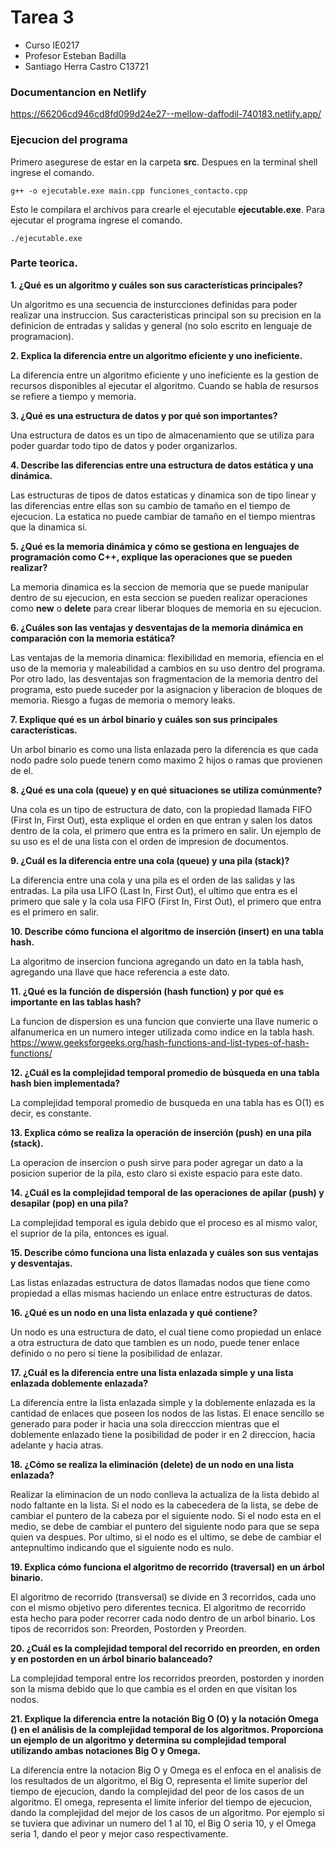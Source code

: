 # Tarea 3
-  Curso IE0217
- Profesor Esteban Badilla
- Santiago Herra Castro C13721

### Documentancion en Netlify
https://66206cd946cd8fd099d24e27--mellow-daffodil-740183.netlify.app/

### Ejecucion del programa 
Primero asegurese de estar en la carpeta **src**. Despues en la terminal shell ingrese el comando.
```
g++ -o ejecutable.exe main.cpp funciones_contacto.cpp
```
Esto le compilara el archivos para crearle el ejecutable **ejecutable.exe**. Para ejecutar el programa ingrese el comando.
```
./ejecutable.exe
```

### Parte teorica.

   **1. ¿Qué es un algoritmo y cuáles son sus características principales?**

   Un algoritmo es una secuencia de insturcciones definidas para poder realizar una instruccion. Sus caracteristicas principal son su precision en la definicion de entradas y salidas y general (no solo escrito en lenguaje de programacion).

   **2. Explica la diferencia entre un algoritmo eficiente y uno ineficiente.**

 La diferencia entre un algoritmo eficiente y uno ineficiente es la gestion de recursos disponibles al ejecutar el algoritmo. Cuando se habla de resursos se refiere a tiempo y memoria.

   **3. ¿Qué es una estructura de datos y por qué son importantes?**

   Una estructura de datos es un tipo de almacenamiento que se utiliza para poder guardar todo tipo de datos y poder organizarlos.

   **4. Describe las diferencias entre una estructura de datos estática y una dinámica.**

Las estructuras de tipos de datos estaticas y dinamica son de tipo linear y las diferencias entre ellas son su cambio de tamaño en el tiempo de ejecucion. La estatica no puede cambiar de tamaño en el tiempo mientras que la dinamica si.

   **5. ¿Qué es la memoria dinámica y cómo se gestiona en lenguajes de programación como C++, explique las operaciones que se pueden realizar?**

La memoria dinamica es la seccion de memoria que se puede manipular dentro de su ejecucion, en esta seccion se pueden realizar operaciones como **new** o **delete** para crear  liberar bloques de memoria en su ejecucion.

   **6. ¿Cuáles son las ventajas y desventajas de la memoria dinámica en comparación con la memoria estática?**

Las ventajas de la memoria dinamica: flexibilidad en memoria, efiencia en el uso de la memoria y maleabilidad a cambios en su uso dentro del programa. Por otro lado, las desventajas son fragmentacion de la memoria dentro del programa, esto puede suceder por la asignacion y liberacion de bloques de memoria. Riesgo a fugas de memoria o memory leaks.

   **7. Explique qué es un árbol binario y cuáles son sus principales características.**

Un arbol binario es como una lista enlazada pero la diferencia es que cada nodo padre solo puede tenern como maximo 2 hijos o ramas que provienen de el.

   **8. ¿Qué es una cola (queue) y en qué situaciones se utiliza comúnmente?**

   Una cola es un tipo de estructura de dato, con la propiedad llamada FIFO (First In, First Out), esta explique el orden en que entran y salen los datos dentro de la cola, el primero que entra es la primero en salir. Un ejemplo de su uso es el de una lista con el orden de impresion de documentos.

   **9. ¿Cuál es la diferencia entre una cola (queue) y una pila (stack)?**

La diferencia entre una cola y una pila es el orden de las salidas y las entradas. La pila usa LIFO (Last In, First Out), el ultimo que entra es el primero que sale y la cola usa FIFO (First In, First Out), el primero que entra es el primero en salir.

   **10. Describe cómo funciona el algoritmo de inserción (insert) en una tabla hash.**

La algoritmo de insercion funciona agregando un dato en la tabla hash, agregando una llave que hace referencia a este dato. 

   **11. ¿Qué es la función de dispersión (hash function) y por qué es importante en las tablas hash?**

La funcion de dispersion es una funcion que convierte una llave numeric o alfanumerica en un numero integer utilizada como indice en la tabla hash.
https://www.geeksforgeeks.org/hash-functions-and-list-types-of-hash-functions/

   **12. ¿Cuál es la complejidad temporal promedio de búsqueda en una tabla hash bien implementada?**

La complejidad temporal promedio de busqueda en una tabla has es O(1) es decir, es constante.

   **13. Explica cómo se realiza la operación de inserción (push) en una pila (stack).**

La operacion de insercion o push sirve para poder agregar un dato a la posicion superior de la pila, esto claro si existe espacio para este dato.

   **14. ¿Cuál es la complejidad temporal de las operaciones de apilar (push) y desapilar (pop) en una pila?**

La complejidad temporal es igula debido que el proceso es al mismo valor, el suprior de la pila, entonces es igual.

   **15. Describe cómo funciona una lista enlazada y cuáles son sus ventajas y desventajas.**

Las listas enlazadas estructura de datos llamadas nodos que tiene como propiedad a ellas mismas haciendo un enlace entre estructuras de datos.

   **16. ¿Qué es un nodo en una lista enlazada y qué contiene?**

Un nodo es una estructura de dato, el cual tiene como propiedad un enlace a otra estructura de dato que tambien es un nodo, puede tener enlace definido o no pero si tiene la posibilidad de enlazar.

   **17. ¿Cuál es la diferencia entre una lista enlazada simple y una lista enlazada doblemente enlazada?**

La diferencia entre la lista enlazada simple y la doblemente enlazada es la cantidad de enlaces que poseen los nodos de las listas. El enace sencillo se generado para poder ir hacia una sola direcccion mientras que el doblemente enlazado tiene la posibilidad de poder ir en 2 direccion, hacia adelante y hacia atras.

   **18. ¿Cómo se realiza la eliminación (delete) de un nodo en una lista enlazada?**

Realizar la eliminacion de un nodo conlleva la actualiza de la lista debido al nodo faltante en la lista. Si el nodo es la cabecedera de la lista, se debe de cambiar el puntero de la cabeza por el siguiente nodo. Si el nodo esta en el medio, se debe de cambiar el puntero del siguiente nodo para que se sepa quien va despues. Por ultimo, si el nodo es el ultimo, se debe de cambiar el antepnultimo indicando que el siguiente nodo es nulo.

   **19. Explica cómo funciona el algoritmo de recorrido (traversal) en un árbol binario.**

El algoritmo de recorrido (transversal) se divide en 3 recorridos, cada uno con el mismo objetivo pero diferentes tecnica. El algoritmo de recorrido esta hecho para poder recorrer cada nodo dentro de un arbol binario. Los tipos de recorridos son: Preorden, Postorden y Preorden.

   **20. ¿Cuál es la complejidad temporal del recorrido en preorden, en orden y en postorden en un árbol binario balanceado?**

La complejidad temporal entre los recorridos preorden, postorden y inorden son la misma debido que lo que cambia es el orden en que visitan los nodos.

   **21. Explique la diferencia entre la notación Big O (O) y la notación Omega () en el análisis de la complejidad temporal de los algoritmos. Proporciona un ejemplo de un algoritmo y determina su complejidad temporal utilizando ambas notaciones Big O y Omega.**

La diferencia entre la notacion Big O y Omega es el enfoca en el analisis de los resultados de un algoritmo, el Big O, representa el limite superior del tiempo de ejecucion, dando la complejidad del peor de los casos de un algoritmo. El omega, representa el limite inferior del tiempo de ejecucion, dando la complejidad del mejor de los casos de un algoritmo. Por ejemplo si se tuviera que adivinar un numero del 1 al 10, el Big O seria 10, y el Omega seria 1, dando el peor y mejor caso respectivamente.
